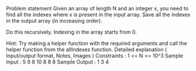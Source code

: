 Problem statement
Given an array of length N and an integer x, you need to find all the indexes where x is present in the input array. Save all the indexes in the output array (in increasing order).

Do this recursively. Indexing in the array starts from 0.

Hint:
Try making a helper function with the required arguments and call the helper function from the allIndexes function.
Detailed explanation ( Input/output format, Notes, Images )
Constraints :
1 <= N <= 10^3
Sample Input :
5
9 8 10 8 8
8
Sample Output :
1 3 4



